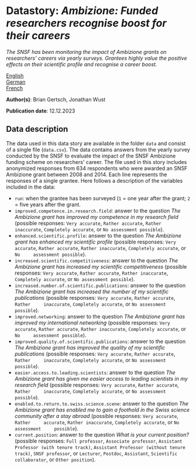 # Datastory: *Ambizione: Funded researchers recognise boost for their careers*

*The SNSF has been monitoring the impact of Ambizione grants on researchers' careers via yearly surveys. Grantees highly value the positive effects on their scientific profile and recognise a career boost.*

[English](https://data.snf.ch/stories/ambizione-grantees-career-boost-en.html)\
[German](https://data.snf.ch/stories/ambizione-karriereschub-fuer-gefoerderte-forschende-de.html)\
[French](https://data.snf.ch/stories/stimulation-de-carriere-pour-les-beneficiaires-ambizione-fr.html)

**Author(s)**: Brian Gertsch, Jonathan Wust

**Publication date**: 12.12.2023

## Data description

The data used in this data story are available in the folder `data` and consist of a single file (`data.csv`). The data contains answers from the yearly survey conducted by the SNSF to evaluate the impact of the SNSF Ambizione funding scheme on researchers' career. The file used in this story includes anonymized responses from 634 respondents who were awarded an SNSF Ambizione grant between 2008 and 2014. Each line represents the responses of a single grantee. Here follows a description of the variables included in the data:

-   `run`: when the grantee has been surveyed (`1` = one year after the grant; `2` = five years after the grant.
-   `improved.competence.in.research.field`: answer to the question *The Ambizione grant has improved my competence in my research field* (possible responses: `Very accurate`, `Rather accurate`, `Rather inaccurate`, `Completely accurate`, or `No assessment possible`).
-   `enhanced.scientific.profile`: answer to the question *The Ambizione grant has enhanced my scientific profile* (possible responses: `Very accurate`, `Rather accurate`, `Rather inaccurate`, `Completely accurate`, or `No     assessment possible`).
-   `increased.scientific.competitiveness`: answer to the question *The Ambizione grant has increased my scientific competitiveness* (possible responses: `Very accurate`, `Rather accurate`, `Rather inaccurate`, `Completely accurate`, or `No assessment possible`).
-   `increased.number.of.scientific.publications`: answer to the question *The Ambizione grant has increased the number of my scientific publications* (possible responses: `Very accurate`, `Rather accurate`, `Rather     inaccurate`, `Completely accurate`, or `No assessment possible`).
-   `improved.networking`: answer to the question *The Ambizione grant has improved my international networking* (possible responses: `Very accurate`, `Rather accurate`, `Rather inaccurate`, `Completely accurate`, or `No     assessment possible`).
-   `improved.quality.of.scientific.publications`: answer to the question *The Ambizione grant has improved the quality of my scientific publications* (possible responses: `Very accurate`, `Rather accurate`, `Rather     inaccurate`, `Completely accurate`, or `No assessment possible`).
-   `easier.access.to.leading.scientists`: answer to the question *The Ambizione grant has given me easier access to leading scientists in my research field* (possible responses: `Very accurate`, `Rather accurate`, `Rather     inaccurate`, `Completely accurate`, or `No assessment possible`).
-   `enabled.to.return.to.swiss.science.scene`: answer to the question *The Ambizione grant has enabled me to gain a foothold in the Swiss science community after a stay abroad* (possible responses: `Very accurate`, `Rather     accurate`, `Rather inaccurate`, `Completely accurate`, or `No assessment     possible`).
-   `current.position`: answer to the question *What is your current position?* (possible responses: `Full professor`, `Associate professor`, `Assistant     Professor (with tenure track)`, `Assistant Professor (without tenure     track)`, `SNSF professor`, or `Lecturer`, `Postdoc`, `Assistant`, `Scientific collaborator`, or `Other position`).
